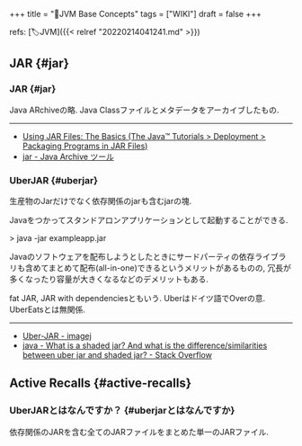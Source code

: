+++
title = "📝JVM Base Concepts"
tags = ["WIKI"]
draft = false
+++

refs: [🏷JVM]({{< relref "20220214041241.md" >}})


## JAR {#jar}


### JAR {#jar}

Java ARchiveの略. Java Classファイルとメタデータをアーカイブしたもの.

---

-   [Using JAR Files: The Basics (The Java™ Tutorials &gt; Deployment &gt; Packaging
    Programs in JAR Files)](https://docs.oracle.com/javase/tutorial/deployment/jar/basicsindex.html)
-   [jar - Java Archive ツール](https://docs.oracle.com/javase/jp/1.5.0/tooldocs/windows/jar.html)


### UberJAR {#uberjar}

生産物のJarだけでなく依存関係のjarも含むjarの塊.

Javaをつかってスタンドアロンアプリケーションとして起動することができる.

&gt; java -jar exampleapp.jar

Javaのソフトウェアを配布しようとしたときにサードパーティの依存ライブラリも含めてまとめて配布(all-in-one)できるというメリットがあるものの, 冗長が多くなったり容量が大きくなるなどのデメリットもある.

fat JAR, JAR with dependenciesともいう. Uberはドイツ語でOverの意. UberEatsとは無関係.

---

-   [Uber-JAR - imagej](https://imagej.net/develop/uber-jars)
-   [java - What is a shaded jar? And what is the difference/similarities between
    uber jar and shaded jar? - Stack Overflow](https://stackoverflow.com/questions/49810578/what-is-a-shaded-jar-and-what-is-the-difference-similarities-between-uber-jar-a)


## Active Recalls {#active-recalls}


### UberJARとはなんですか？ {#uberjarとはなんですか}

依存関係のJARを含む全てのJARファイルをまとめた単一のJARファイル.
